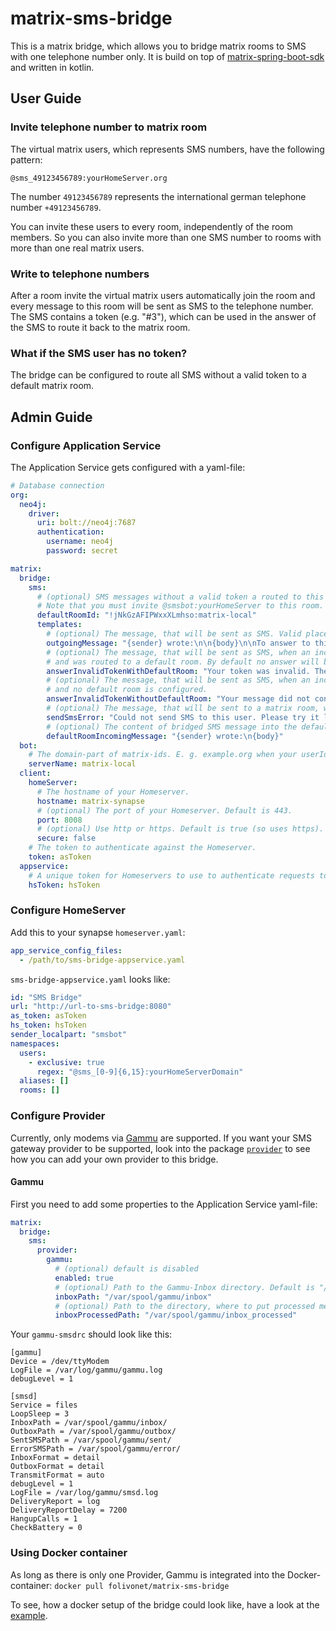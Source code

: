 # matrix-sms-bridge

This is a matrix bridge, which allows you to bridge matrix rooms to SMS with one telephone number only. It is build on top of [matrix-spring-boot-sdk](https://github.com/benkuly/matrix-spring-boot-sdk) and written in kotlin.

## User Guide
### Invite telephone number to matrix room
The virtual matrix users, which represents SMS numbers, have the following pattern:
```text
@sms_49123456789:yourHomeServer.org
``` 
The number `49123456789` represents the international german telephone number `+49123456789`.

You can invite these users to every room, independently of the room members. So you can also invite more than one SMS number to rooms with more than one real matrix users.

### Write to telephone numbers
After a room invite the virtual matrix users automatically join the room and every message to this room will be sent as SMS to the telephone number. The SMS contains a token (e.g. "#3"), which can be used in the answer of the SMS to route it back to the matrix room.

### What if the SMS user has no token?
The bridge can be configured to route all SMS without a valid token to a default matrix room.

## Admin Guide
### Configure Application Service
The Application Service gets configured with a yaml-file:
```yaml
# Database connection
org:
  neo4j:
    driver:
      uri: bolt://neo4j:7687
      authentication:
        username: neo4j
        password: secret

matrix:
  bridge:
    sms:
      # (optional) SMS messages without a valid token a routed to this room.
      # Note that you must invite @smsbot:yourHomeServer to this room.
      defaultRoomId: "!jNkGzAFIPWxxXLmhso:matrix-local"
      templates:
        # (optional) The message, that will be sent as SMS. Valid placeholders are {sender}, {body} and {token}.
        outgoingMessage: "{sender} wrote:\n\n{body}\n\nTo answer to this message add this token to your message: {token}"
        # (optional) The message, that will be sent as SMS, when an incoming SMS didn't contain a valid token
        # and was routed to a default room. By default no answer will be sent.
        answerInvalidTokenWithDefaultRoom: "Your token was invalid. The message will be sent to a default matrix room."
        # (optional) The message, that will be sent as SMS, when an incoming SMS didn't contain a valid token
        # and no default room is configured.
        answerInvalidTokenWithoutDefaultRoom: "Your message did not contain any valid token. Nobody will read your message.",
        # (optional) The message, that will be sent to a matrix room, when sending a bridged message via SMS failed.
        sendSmsError: "Could not send SMS to this user. Please try it later again."
        # (optional) The content of bridged SMS message into the default room. Valid placeholders are {sender} and {body}.
        defaultRoomIncomingMessage: "{sender} wrote:\n{body}"
  bot:
    # The domain-part of matrix-ids. E. g. example.org when your userIds look like @unicorn:example.org
    serverName: matrix-local
  client:
    homeServer:
      # The hostname of your Homeserver.
      hostname: matrix-synapse
      # (optional) The port of your Homeserver. Default is 443.
      port: 8008
      # (optional) Use http or https. Default is true (so uses https).
      secure: false
    # The token to authenticate against the Homeserver.
    token: asToken
  appservice:
    # A unique token for Homeservers to use to authenticate requests to this application service.
    hsToken: hsToken
```

### Configure HomeServer
Add this to your synapse `homeserver.yaml`:
```yaml
app_service_config_files:
  - /path/to/sms-bridge-appservice.yaml
```

`sms-bridge-appservice.yaml` looks like:
```yaml
id: "SMS Bridge"
url: "http://url-to-sms-bridge:8080"
as_token: asToken
hs_token: hsToken
sender_localpart: "smsbot"
namespaces:
  users:
    - exclusive: true
      regex: "@sms_[0-9]{6,15}:yourHomeServerDomain"
  aliases: []
  rooms: []
```

### Configure Provider
Currently, only modems via [Gammu](https://github.com/gammu/gammu) are supported. If you want your SMS gateway provider to be supported, look into the package [`provider`](./src/main/kotlin/net/folivo/matrix/bridge/sms/provider) to see how you can add your own provider to this bridge.

#### Gammu
First you need to add some properties to the Application Service yaml-file:
```yaml
matrix:
  bridge:
    sms:
      provider:
        gammu:
          # (optional) default is disabled
          enabled: true
          # (optional) Path to the Gammu-Inbox directory. Default is "/var/spool/gammu/inbox".
          inboxPath: "/var/spool/gammu/inbox"
          # (optional) Path to the directory, where to put processed messages. Default is "/var/spool/gammu/inbox_processed".
          inboxProcessedPath: "/var/spool/gammu/inbox_processed"
```

Your `gammu-smsdrc` should look like this:
```text
[gammu]
Device = /dev/ttyModem
LogFile = /var/log/gammu/gammu.log
debugLevel = 1

[smsd]
Service = files
LoopSleep = 3
InboxPath = /var/spool/gammu/inbox/
OutboxPath = /var/spool/gammu/outbox/
SentSMSPath = /var/spool/gammu/sent/
ErrorSMSPath = /var/spool/gammu/error/
InboxFormat = detail
OutboxFormat = detail
TransmitFormat = auto
debugLevel = 1
LogFile = /var/log/gammu/smsd.log
DeliveryReport = log
DeliveryReportDelay = 7200
HangupCalls = 1
CheckBattery = 0
```

### Using Docker container
As long as there is only one Provider, Gammu is integrated into the Docker-container: `docker pull folivonet/matrix-sms-bridge`

To see, how a docker setup of the bridge could look like, have a look at the [example](./examples/gammu).